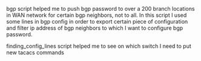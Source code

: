 bgp script helped me to push bgp password to over a 200 branch locations in WAN network for certain bgp neighbors, not to all.
In this script I used some lines in bgp config in order to export certain piece of configuration and filter ip address of bgp neighbors to which I want to configure bgp password.

finding_config_lines script helped me to see on which switch I need to put new tacacs commands
